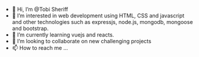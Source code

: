 - 👋 Hi, I’m @Tobi Sheriff
- 👀 I’m interested in web development using HTML, CSS and javascript and other technologies such as expressjs, node.js, mongodb, mongoose and bootstrap.
- 🌱 I’m currently learning vuejs and reacts. 
- 💞️ I’m looking to collaborate on new challenging projects
- 📫 How to reach me ...

<!---
Tobi-Sheriff/Tobi-Sheriff is a ✨ special ✨ repository because its `README.md` (this file) appears on your GitHub profile.
You can click the Preview link to take a look at your changes.
--->
